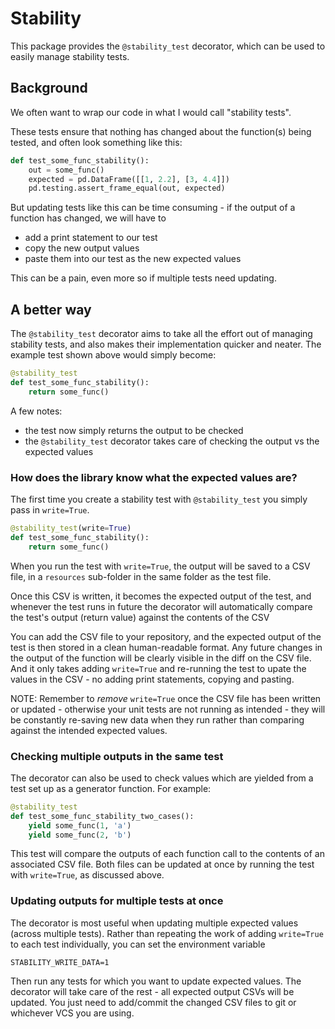 # Stability

This package provides the `@stability_test` decorator, which
can be used to easily manage stability tests.


## Background

We often want to wrap our code in what I would call "stability tests".

These tests ensure that nothing has changed about the function(s) being
tested, and often look something like this:

```python
def test_some_func_stability():
    out = some_func()
    expected = pd.DataFrame([[1, 2.2], [3, 4.4]])
    pd.testing.assert_frame_equal(out, expected)
```

But updating tests like this can be time consuming - if
the output of a function has changed, we will have to 
- add a print statement to our test
- copy the new output values
- paste them into our test as the new expected values

This can be a pain, even more so if multiple tests need
updating.


## A better way

The `@stability_test` decorator aims to take all the effort
out of managing stability tests, and also makes their 
implementation quicker and neater. The example test shown
above would simply become:


```python
@stability_test
def test_some_func_stability():
    return some_func()
```

A few notes:
- the test now simply returns the output to be checked
- the `@stability_test` decorator takes care of checking the output vs the expected values 

### How does the library know what the expected values are?

The first time you create a stability test with `@stability_test`
you simply pass in `write=True`.

```python
@stability_test(write=True)
def test_some_func_stability():
    return some_func()
```

When you run the test with `write=True`, the output will be saved to a 
CSV file, in a `resources` sub-folder in the same folder as the test file.

Once this CSV is written, it becomes the expected output of the test,
and whenever the test runs in future the decorator will automatically
compare the test's output (return value) against the contents of the 
CSV 

You can add the CSV file to your repository, and the expected output
of the test is then stored in a clean human-readable format. Any future
changes in the output of the function will be clearly visible in the 
diff on the CSV file. And it only takes adding `write=True` and 
re-running the test to upate the values in the CSV - no adding
print statements, copying and pasting.

NOTE: Remember to _remove_ `write=True` once the CSV file has been
written or updated - otherwise your unit tests are not running as 
intended - they will be constantly re-saving new data when they run
rather than comparing against the intended expected values.

### Checking multiple outputs in the same test

The decorator can also be used to check values which are 
yielded from a test set up as a generator function. For example:


```python
@stability_test
def test_some_func_stability_two_cases():
    yield some_func(1, 'a')
    yield some_func(2, 'b')
```

This test will compare the outputs of each function call to 
the contents of an associated CSV file. Both files can be updated at 
once by running the test with `write=True`, as discussed above.


### Updating outputs for multiple tests at once

The decorator is most useful when updating multiple expected values
(across multiple tests). Rather than repeating the work of adding 
`write=True` to each test individually, you can set the environment
variable

```commandline
STABILITY_WRITE_DATA=1
```

Then run any tests for which you want to update expected values. 
The decorator will take care of the rest - all expected output CSVs
will be updated. You just need to add/commit the changed CSV files 
to git or whichever VCS you are using.
